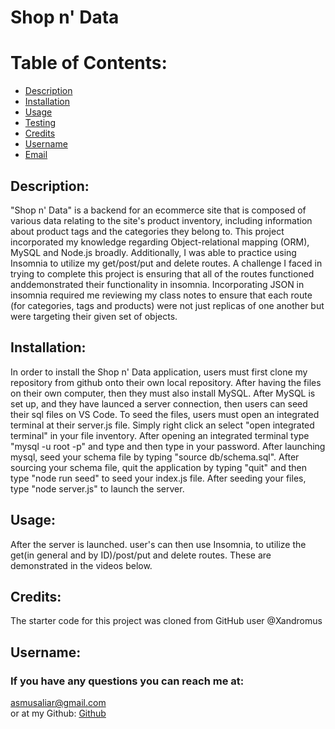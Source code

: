 # Shop n' Data

  # Table of Contents:
  - [Description](#description)
  - [Installation](#installation)
  - [Usage]($usage)
  - [Testing](#testing)
  - [Credits](#credits)
  - [Username](#username)
  - [Email](#email)

  ## Description: 
  "Shop n' Data" is a backend for an ecommerce site that is composed of various data relating to the site's product inventory, including information about product tags and the categories they belong to. This project incorporated my knowledge regarding Object-relational mapping (ORM), MySQL and Node.js broadly. Additionally, I was able to practice using Insomnia to utilize my get/post/put and delete routes. A challenge I faced in trying to complete this project is ensuring that all of the routes functioned anddemonstrated their functionality in insomnia. Incorporating JSON in insomnia required me reviewing my class notes to ensure that each route (for categories, tags and products) were not just replicas of one another but were targeting their given set of objects. 

  ## Installation: 
  In order to install the Shop n' Data application, users must first clone my repository from github onto their own local repository. After having the files on their own computer, then they must also install MySQL. After MySQL is set up, and they have launced a server connection, then users can seed their sql files on VS Code. To seed the files, users must open an integrated terminal at their server.js file. Simply right click an select "open integrated terminal" in your file inventory. After opening an integrated terminal type "mysql -u root -p" and type and then type in your password. After launching mysql, seed your schema file by typing "source db/schema.sql". After sourcing your schema file, quit the application by typing "quit" and then type "node run seed" to seed your index.js file. After seeding your files, type "node server.js" to launch the server. 

  ## Usage: 
  After the server is launched. user's can then use Insomnia, to utilize the get(in general and by ID)/post/put and delete routes. These are demonstrated in the videos below. 


  ## Credits:
  The starter code for this project was cloned from GitHub user @Xandromus

  ## Username:

  ### If you have any questions you can reach me at: 
  asmusaliar@gmail.com <br />
  or at my Github: [Github](https://github.com/musaliyah)
